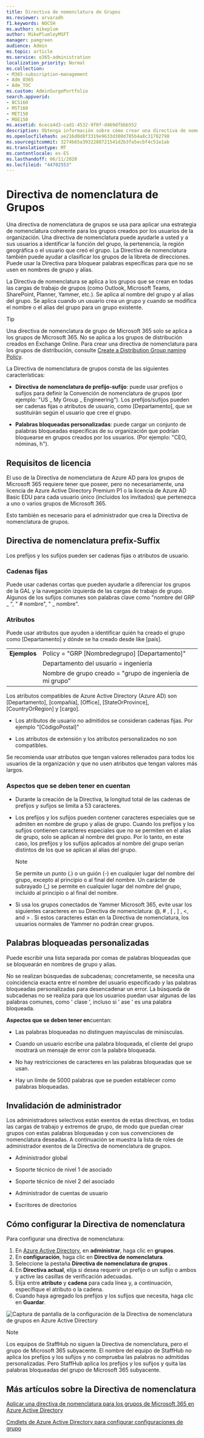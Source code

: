 ```yaml
---
title: Directiva de nomenclatura de Grupos
ms.reviewer: arvaradh
f1.keywords: NOCSH
ms.author: mikeplum
author: MikePlumleyMSFT
manager: pamgreen
audience: Admin
ms.topic: article
ms.service: o365-administration
localization_priority: Normal
ms.collection:
- M365-subscription-management
- Adm_O365
- Adm_TOC
ms.custom: AdminSurgePortfolio
search.appverid:
- BCS160
- MST160
- MET150
- MOE150
ms.assetid: 6ceca4d3-cad1-4532-9f0f-d469dfbbb552
description: Obtenga información sobre cómo crear una directiva de nomenclatura para grupos de Microsoft 365.
ms.openlocfilehash: ae216d0d8f3319e9633d300d785b4a8c31702798
ms.sourcegitcommit: 3274b65a3932288721541d2b3fa5ecbf4c51e1ab
ms.translationtype: MT
ms.contentlocale: es-ES
ms.lasthandoff: 06/11/2020
ms.locfileid: "44702553"
---
```

# <a name="groups-naming-policy"></a>Directiva de nomenclatura de Grupos

Una directiva de nomenclatura de grupos se usa para aplicar una estrategia de nomenclatura coherente para los grupos creados por los usuarios de la organización. Una directiva de nomenclatura puede ayudarle a usted y a sus usuarios a identificar la función del grupo, la pertenencia, la región geográfica o el usuario que creó el grupo. La Directiva de nomenclatura también puede ayudar a clasificar los grupos de la libreta de direcciones. Puede usar la Directiva para bloquear palabras específicas para que no se usen en nombres de grupo y alias.

La Directiva de nomenclatura se aplica a los grupos que se crean en todas las cargas de trabajo de grupos (como Outlook, Microsoft Teams, SharePoint, Planner, Yammer, etc.). Se aplica al nombre del grupo y al alias del grupo. Se aplica cuando un usuario crea un grupo y cuando se modifica el nombre o el alias del grupo para un grupo existente.

> [!TIP]
> Una directiva de nomenclatura de grupo de Microsoft 365 solo se aplica a los grupos de Microsoft 365. No se aplica a los grupos de distribución creados en Exchange Online. Para crear una directiva de nomenclatura para los grupos de distribución, consulte [Create a Distribution Group naming Policy](https://docs.microsoft.com/exchange/recipients-in-exchange-online/manage-distribution-groups/create-group-naming-policy).

La Directiva de nomenclatura de grupos consta de las siguientes características:

- **Directiva de nomenclatura de prefijo-sufijo**: puede usar prefijos o sufijos para definir la Convención de nomenclatura de grupos (por ejemplo: "US \_ My Group \_ Engineering"). Los prefijos/sufijos pueden ser cadenas fijas o atributos de usuario, como [Departamento], que se sustituirán según el usuario que cree el grupo.

- **Palabras bloqueadas personalizadas**: puede cargar un conjunto de palabras bloqueadas específicas de su organización que podrían bloquearse en grupos creados por los usuarios. (Por ejemplo: "CEO, nóminas, h").

## <a name="licensing-requirements"></a>Requisitos de licencia

El uso de la Directiva de nomenclatura de Azure AD para los grupos de Microsoft 365 requiere tener que poseer, pero no necesariamente, una licencia de Azure Active Directory Premium P1 o la licencia de Azure AD Basic EDU para cada usuario único (incluidos los invitados) que pertenezca a uno o varios grupos de Microsoft 365.

Esto también es necesario para el administrador que crea la Directiva de nomenclatura de grupos.

## <a name="prefix-suffix-naming-policy"></a>Directiva de nomenclatura prefix-Suffix

Los prefijos y los sufijos pueden ser cadenas fijas o atributos de usuario.

### <a name="fixed-strings"></a>Cadenas fijas

Puede usar cadenas cortas que pueden ayudarle a diferenciar los grupos de la GAL y la navegación izquierda de las cargas de trabajo de grupo. Algunos de los sufijos comunes son palabras clave como "nombre del GRP \_ ", " \# nombre", " \_ nombre".

### <a name="attributes"></a>Atributos

Puede usar atributos que ayuden a identificar quién ha creado el grupo como [Departamento] y dónde se ha creado desde like [país].

|||
|:-----|:-----|
|**Ejemplos**|Policy = "GRP [Nombredegrupo] [Departamento]"|
||Departamento del usuario = ingeniería|
||Nombre de grupo creado = "grupo de ingeniería de mi grupo"|

Los atributos compatibles de Azure Active Directory (Azure AD) son [Departamento], [compañía], [Office], [StateOrProvince], [CountryOrRegion] y [cargo].

- Los atributos de usuario no admitidos se consideran cadenas fijas. Por ejemplo "[CódigoPostal]"

- Los atributos de extensión y los atributos personalizados no son compatibles.

Se recomienda usar atributos que tengan valores rellenados para todos los usuarios de la organización y que no usen atributos que tengan valores más largos.

### <a name="things-to-look-out-for"></a>Aspectos que se deben tener en cuentan

- Durante la creación de la Directiva, la longitud total de las cadenas de prefijos y sufijos se limita a 53 caracteres.

- Los prefijos y los sufijos pueden contener caracteres especiales que se admiten en nombre de grupo y alias de grupo. Cuando los prefijos y los sufijos contienen caracteres especiales que no se permiten en el alias de grupo, solo se aplican al nombre del grupo. Por lo tanto, en este caso, los prefijos y los sufijos aplicados al nombre del grupo serían distintos de los que se aplican al alias del grupo.

  > [!NOTE]
  > Se permite un punto (.) o un guión (-) en cualquier lugar del nombre del grupo, excepto al principio o al final del nombre. Un carácter de subrayado (_) se permite en cualquier lugar del nombre del grupo, incluido al principio o al final del nombre.

- Si usa los grupos conectados de Yammer Microsoft 365, evite usar los siguientes caracteres en su Directiva de nomenclatura: @, \# , \[ , \] , \<, and \> . Si estos caracteres están en la Directiva de nomenclatura, los usuarios normales de Yammer no podrán crear grupos.

## <a name="custom-blocked-words"></a>Palabras bloqueadas personalizadas

Puede escribir una lista separada por comas de palabras bloqueadas que se bloquearán en nombres de grupo y alias.

No se realizan búsquedas de subcadenas; concretamente, se necesita una coincidencia exacta entre el nombre del usuario especificado y las palabras bloqueadas personalizadas para desencadenar un error. La búsqueda de subcadenas no se realiza para que los usuarios puedan usar algunas de las palabras comunes, como ' clase ', incluso si ' ase ' es una palabra bloqueada.

**Aspectos que se deben tener en**cuentan:

- Las palabras bloqueadas no distinguen mayúsculas de minúsculas.

- Cuando un usuario escribe una palabra bloqueada, el cliente del grupo mostrará un mensaje de error con la palabra bloqueada.

- No hay restricciones de caracteres en las palabras bloqueadas que se usan.

- Hay un límite de 5000 palabras que se pueden establecer como palabras bloqueadas.

## <a name="admin-override"></a>Invalidación de administrador

Los administradores selectivos están exentos de estas directivas, en todas las cargas de trabajo y extremos de grupo, de modo que puedan crear grupos con estas palabras bloqueadas y con sus convenciones de nomenclatura deseadas. A continuación se muestra la lista de roles de administrador exentos de la Directiva de nomenclatura de grupos.

- Administrador global

- Soporte técnico de nivel 1 de asociado

- Soporte técnico de nivel 2 del asociado

- Administrador de cuentas de usuario

- Escritores de directorios

## <a name="how-to-set-up-the-naming-policy"></a>Cómo configurar la Directiva de nomenclatura

Para configurar una directiva de nomenclatura:

1. En [Azure Active Directory](https://aad.portal.azure.com), en **administrar**, haga clic en **grupos**.
2. En **configuración**, haga clic en **Directiva de nomenclatura**.
3. Seleccione la pestaña **Directiva de nomenclatura de grupos** .
4. En **Directiva actual**, elija si desea requerir un prefijo o un sufijo o ambos y active las casillas de verificación adecuadas.
5. Elija entre **atributo** y **cadena** para cada línea y, a continuación, especifique el atributo o la cadena.
6. Cuando haya agregado los prefijos y los sufijos que necesita, haga clic en **Guardar**.

![Captura de pantalla de la configuración de la Directiva de nomenclatura de grupos en Azure Active Directory](../../media/groups-naming-policy-azure.png)

> [!NOTE]
> Los equipos de StaffHub no siguen la Directiva de nomenclatura, pero el grupo de Microsoft 365 subyacente. El nombre del equipo de StaffHub no aplica los prefijos y los sufijos y no comprueba las palabras no admitidas personalizadas. Pero StaffHub aplica los prefijos y los sufijos y quita las palabras bloqueadas del grupo de Microsoft 365 subyacente.

## <a name="more-articles-on-naming-policy"></a>Más artículos sobre la Directiva de nomenclatura

[Aplicar una directiva de nomenclatura para los grupos de Microsoft 365 en Azure Active Directory](https://go.microsoft.com/fwlink/?linkid=868340)

[Cmdlets de Azure Active Directory para configurar configuraciones de grupo](https://go.microsoft.com/fwlink/?linkid=868341)
